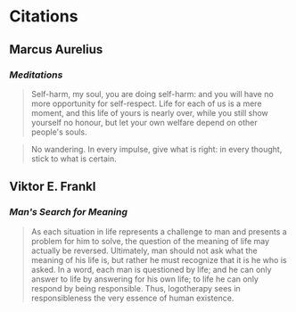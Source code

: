 # Citations

## Marcus Aurelius

### _Meditations_
> Self-harm, my soul, you are doing self-harm: and you will have no more opportunity for self-respect. Life for each of us is a mere moment, and this life of yours is nearly over, while you still show yourself no honour, but let your own welfare depend on other people's souls.

> No wandering. In every impulse, give what is right: in every thought, stick to what is certain.

## Viktor E. Frankl

### _Man's Search for Meaning_
> As each situation in life represents a challenge to man and presents a problem for him to solve, the question of the meaning of life may actually be reversed. Ultimately, man should not ask what the meaning of his life is, but rather he must recognize that it is he who is asked. In a word, each man is questioned by life; and he can only answer to life by answering for his own life; to life he can only respond by being responsible. Thus, logotherapy sees in responsibleness the very essence of human existence.
